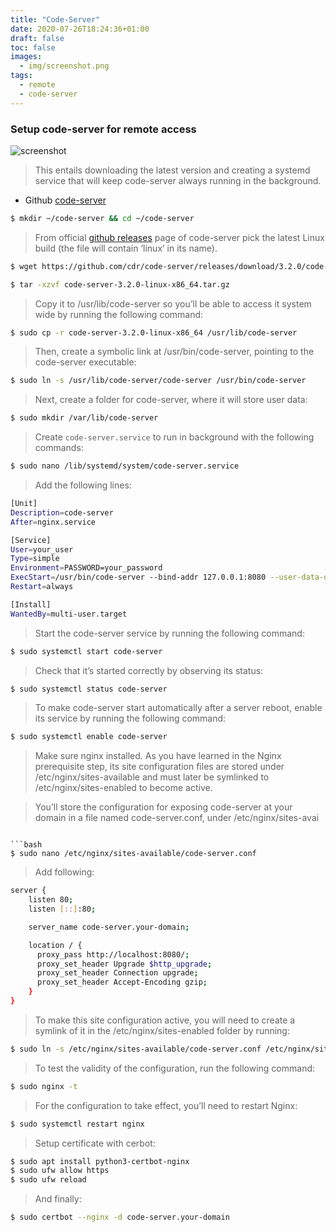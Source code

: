 ```yaml
---
title: "Code-Server"
date: 2020-07-26T18:24:36+01:00
draft: false
toc: false
images: 
  - img/screenshot.png
tags:
  - remote
  - code-server
---
```


### Setup code-server for remote access

![screenshot](https://sall.w-ss.io/public/img/screenshot.png)

> This entails downloading the latest version and creating a systemd service that will keep code-server always running in the background. 

- Github [code-server](https://github.com/ss-o/code-server)
  

```bash
$ mkdir ~/code-server && cd ~/code-server
```

> From official [github releases](https://github.com/cdr/code-server/releases) page of code-server pick the latest Linux build (the file will contain ‘linux’ in its name).


```bash
$ wget https://github.com/cdr/code-server/releases/download/3.2.0/code-server-3.2.0-linux-x86_64.tar.gz
```
```bash
$ tar -xzvf code-server-3.2.0-linux-x86_64.tar.gz
```

> Copy it to /usr/lib/code-server so you’ll be able to access it system wide by running the following command:


```bash
$ sudo cp -r code-server-3.2.0-linux-x86_64 /usr/lib/code-server
```

> Then, create a symbolic link at /usr/bin/code-server, pointing to the code-server executable:


```bash
$ sudo ln -s /usr/lib/code-server/code-server /usr/bin/code-server
```

> Next, create a folder for code-server, where it will store user data:


```bash
$ sudo mkdir /var/lib/code-server
```

> Create `code-server.service` to run in background with the following commands:

```bash
$ sudo nano /lib/systemd/system/code-server.service
```

> Add the following lines:

```bash
[Unit]
Description=code-server
After=nginx.service

[Service]
User=your_user
Type=simple
Environment=PASSWORD=your_password
ExecStart=/usr/bin/code-server --bind-addr 127.0.0.1:8080 --user-data-dir /var/lib/code-server --auth password
Restart=always

[Install]
WantedBy=multi-user.target
```

> Start the code-server service by running the following command:

```bash
$ sudo systemctl start code-server
```

> Check that it’s started correctly by observing its status:

```bash
$ sudo systemctl status code-server
```

> To make code-server start automatically after a server reboot, enable its service by running the following command:

```bash
$ sudo systemctl enable code-server
```

> Make sure nginx installed. As you have learned in the Nginx prerequisite step, its site configuration files are stored under /etc/nginx/sites-available and must later be symlinked to /etc/nginx/sites-enabled to become active.

> You’ll store the configuration for exposing code-server at your domain in a file named code-server.conf, under /etc/nginx/sites-avai
```lable. Start off by creating it using your editor:

```bash
$ sudo nano /etc/nginx/sites-available/code-server.conf
```
> Add following:

```bash
server {
    listen 80;
    listen [::]:80;

    server_name code-server.your-domain;

    location / {
      proxy_pass http://localhost:8080/;
      proxy_set_header Upgrade $http_upgrade;
      proxy_set_header Connection upgrade;
      proxy_set_header Accept-Encoding gzip;
    }
}
```

> To make this site configuration active, you will need to create a symlink of it in the /etc/nginx/sites-enabled folder by running:

```bash
$ sudo ln -s /etc/nginx/sites-available/code-server.conf /etc/nginx/sites-enabled/code-server.conf
```

> To test the validity of the configuration, run the following command:

```bash
$ sudo nginx -t
```

> For the configuration to take effect, you’ll need to restart Nginx:

```bash
$ sudo systemctl restart nginx
```

> Setup certificate with cerbot:

```bash
$ sudo apt install python3-certbot-nginx
$ sudo ufw allow https
$ sudo ufw reload
```

> And finally: 

```bash
$ sudo certbot --nginx -d code-server.your-domain
```
